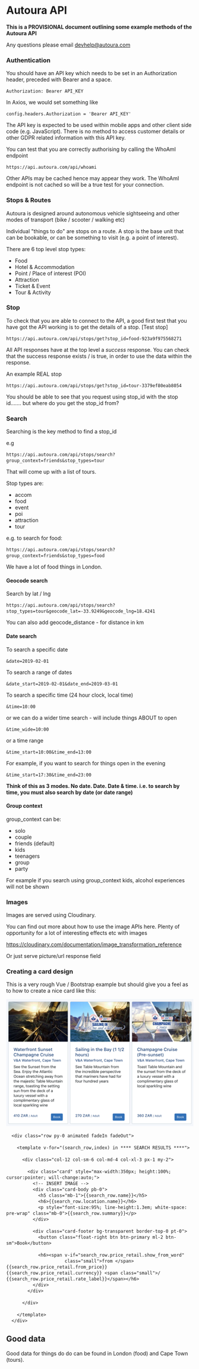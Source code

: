 # Autoura API

**This is a PROVISIONAL document outlining some example methods of the Autoura API**

Any questions please email devhelp@autoura.com

### Authentication

You should have an API key which needs to be set in an Authorization header, preceded with Bearer and a space.

    Authorization: Bearer API_KEY
    
In Axios, we would set something like

    config.headers.Authorization = 'Bearer API_KEY'
    
The API key is expected to be used within mobile apps and other client side code (e.g. JavaScript). There is no method to access customer details or other GDPR related information with this API key.  

You can test that you are correctly authorising by calling the WhoAmI endpoint

    https://api.autoura.com/api/whoami
        
Other APIs may be cached hence may appear they work. The WhoAmI endpoint is not cached so will be a true test for your connection.
        
### Stops & Routes

Autoura is designed around autonomous vehicle sightseeing and other modes of transport (bike / scooter / walking etc)

Individual "things to do" are stops on a route. A stop is the base unit that can be bookable, or can be something to visit (e.g. a point of interest). 

There are 6 top level stop types:

* Food
* Hotel & Accommodation
* Point / Place of interest (POI)
* Attraction
* Ticket & Event
* Tour & Activity
     
### Stop

To check that you are able to connect to the API, a good first test that you have got the API working is to get the details of a stop. [Test stop]

    https://api.autoura.com/api/stops/get?stop_id=food-923a9f975568271

All API responses have at the top level a _success_ response. You can check that the success response exists / is true, in order to use the data within the response.

An example REAL stop

    https://api.autoura.com/api/stops/get?stop_id=tour-3379ef80eab8054

You should be able to see that you request using stop_id with the stop id....... but where do you get the stop_id from? 

### Search

Searching is the key method to find a stop_id

e.g

    https://api.autoura.com/api/stops/search?group_context=friends&stop_types=tour

That will come up with a list of tours. 

Stop types are:

* accom
* food
* event
* poi
* attraction
* tour

e.g. to search for food: 

    https://api.autoura.com/api/stops/search?group_context=friends&stop_types=food

We have a lot of food things in London.

#### Geocode search

Search by lat / lng

    https://api.autoura.com/api/stops/search?stop_types=tour&geocode_lat=-33.9249&geocode_lng=18.4241

You can also add geocode_distance - for distance in km

#### Date search

To search a specific date

    &date=2019-02-01 

To search a range of dates

    &date_start=2019-02-01&date_end=2019-03-01 

To search a specific time (24 hour clock, local time)

    &time=10:00

or we can do a wider time search - will include things ABOUT to open

    &time_wide=10:00

or a time range

    &time_start=10:00&time_end=13:00

For example, if you want to search for things open in the evening

    &time_start=17:30&time_end=23:00

**Think of this as 3 modes. No date. Date. Date & time. i.e. to search by time, you must also search by date (or date range)**

#### Group context

group_context can be:

* solo
* couple
* friends (default)
* kids
* teenagers
* group
* party

For example if you search using group_context kids, alcohol experiences will not be shown

### Images

Images are served using Cloudinary.

You can find out more about how to use the image APIs here. Plenty of opportunity for a lot of interesting effects etc with images

https://cloudinary.com/documentation/image_transformation_reference

Or just serve picture/url response field

### Creating a card design

This is a very rough Vue / Bootstrap example but should give you a feel as to how to create a nice card like this:

![](card_design.png)

      <div class="row py-0 animated fadeIn fadeOut">

        <template v-for="(search_row,index) in **** SEARCH RESULTS ****">

          <div class="col-12 col-sm-6 col-md-4 col-xl-3 px-1 my-2">

            <div class="card" style="max-width:350px; height:100%; cursor:pointer; will-change:auto;">
              <!-- INSERT IMAGE -->
              <div class="card-body pb-0">
                <h5 class="mb-1">{{search_row.name}}</h5>
                <h6>{{search_row.location.name}}</h6>
                <p style="font-size:95%; line-height:1.3em; white-space: pre-wrap" class="mb-0">{{search_row.summary}}</p>
              </div>

              <div class="card-footer bg-transparent border-top-0 pt-0">
                <button class="float-right btn btn-primary ml-2 btn-sm">Book</button>

                <h6><span v-if="search_row.price_retail.show_from_word"
                          class="small">from </span>{{search_row.price_retail.from_price}} {{search_row.price_retail.currency}} <span class="small">/ {{search_row.price_retail.rate_label}}</span></h6>
              </div>
            </div>

          </div>

        </template>
      </div>



## Good data

Good data for things do do can be found in London (food) and Cape Town (tours).